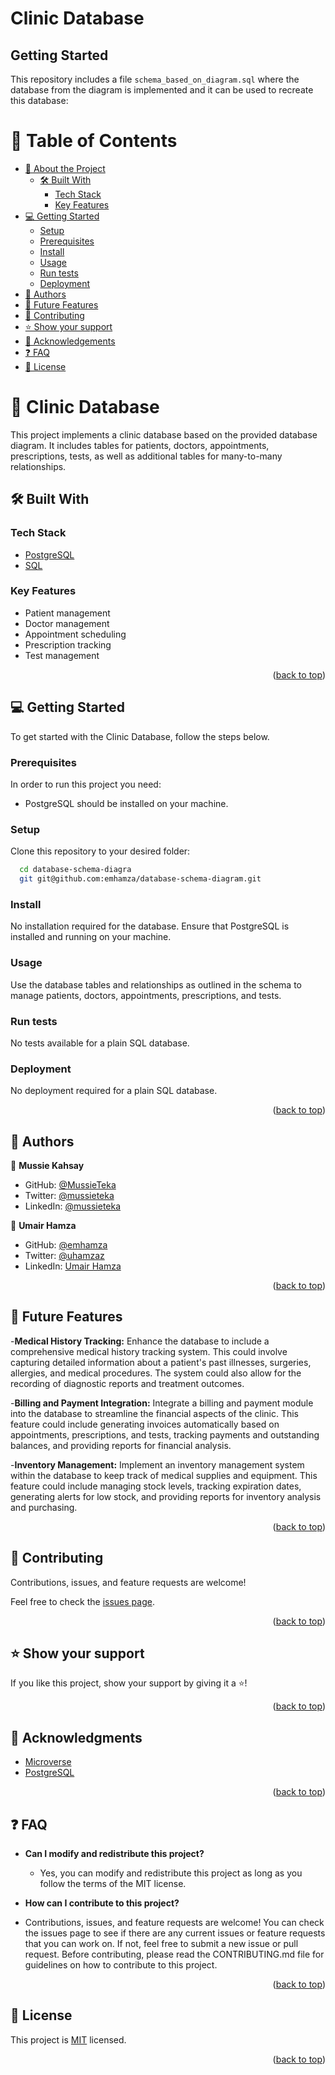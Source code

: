 # Clinic Database

## Getting Started

This repository includes a file `schema_based_on_diagram.sql` where the database from the diagram is implemented and it can be used to recreate this database:

<a name="readme-top"></a>
# 📗 Table of Contents

- [📖 About the Project](#about-project)
  - [🛠 Built With](#built-with)
    - [Tech Stack](#tech-stack)
    - [Key Features](#key-features)
- [💻 Getting Started](#getting-started)
  - [Setup](#setup)
  - [Prerequisites](#prerequisites)
  - [Install](#install)
  - [Usage](#usage)
  - [Run tests](#run-tests)
  - [Deployment](#triangular_flag_on_post-deployment)
- [👥 Authors](#authors)
- [🔭 Future Features](#future-features)
- [🤝 Contributing](#contributing)
- [⭐️ Show your support](#support)
- [🙏 Acknowledgements](#acknowledgements)
- [❓ FAQ](#faq)
- [📝 License](#license)
# 📖 Clinic Database <a name="about-project"></a>

This project implements a clinic database based on the provided database diagram. It includes tables for patients, doctors, appointments, prescriptions, tests, as well as additional tables for many-to-many relationships.
## 🛠 Built With <a name="built-with"></a>

### Tech Stack <a name="tech-stack"></a>
- [PostgreSQL](https://www.postgresql.org/)
- [SQL](https://www.mysql.com/)
### Key Features <a name="key-features"></a>

- Patient management
- Doctor management
- Appointment scheduling
- Prescription tracking
- Test management

<p align="right">(<a href="#readme-top">back to top</a>)</p>

## 💻 Getting Started <a name="getting-started"></a>

To get started with the Clinic Database, follow the steps below.

### Prerequisites

In order to run this project you need:

- PostgreSQL should be installed on your machine.

### Setup

Clone this repository to your desired folder:

```sh
  cd database-schema-diagra
  git git@github.com:emhamza/database-schema-diagram.git
```
### Install

No installation required for the database. Ensure that PostgreSQL is installed and running on your machine.
### Usage

Use the database tables and relationships as outlined in the schema to manage patients, doctors, appointments, prescriptions, and tests.

### Run tests
No tests available for a plain SQL database.
### Deployment

No deployment required for a plain SQL database.

<p align="right">(<a href="#readme-top">back to top</a>)</p>

## 👥 Authors <a name="authors"></a>

👤 **Mussie Kahsay**

- GitHub: [@MussieTeka](https://github.com/MussieTeka)
- Twitter: [@mussieteka](https://twitter.com/mussieteka)
- LinkedIn: [@mussieteka](https://linkedin.com/in/mussieteka)

👤 **Umair Hamza**

- GitHub: [@emhamza](https://github.com/emhamza)
- Twitter: [@uhamzaz](https://twitter.com/uhamzaz)
- LinkedIn: [Umair Hamza](https://www.linkedin.com/in/umair-hamza-a8262b261/)

<p align="right">(<a href="#readme-top">back to top</a>)</p>

## 🔭 Future Features <a name="future-features"></a>

-**Medical History Tracking:** Enhance the database to include a comprehensive medical history tracking system. This could involve capturing detailed information about a patient's past illnesses, surgeries, allergies, and medical procedures. The system could also allow for the recording of diagnostic reports and treatment outcomes.

-**Billing and Payment Integration:** Integrate a billing and payment module into the database to streamline the financial aspects of the clinic. This feature could include generating invoices automatically based on appointments, prescriptions, and tests, tracking payments and outstanding balances, and providing reports for financial analysis.

-**Inventory Management:** Implement an inventory management system within the database to keep track of medical supplies and equipment. This feature could include managing stock levels, tracking expiration dates, generating alerts for low stock, and providing reports for inventory analysis and purchasing.

<p align="right">(<a href="#readme-top">back to top</a>)</p>

## 🤝 Contributing <a name="contributing"></a>

Contributions, issues, and feature requests are welcome!

Feel free to check the [issues page](../../issues/).

<p align="right">(<a href="#readme-top">back to top</a>)</p>

## ⭐️ Show your support <a name="support"></a>

If you like this project, show your support by giving it a ⭐️!

<p align="right">(<a href="#readme-top">back to top</a>)</p>


## 🙏 Acknowledgments <a name="acknowledgements"></a>

- [Microverse](https://www.microverse.org/)
- [PostgreSQL](https://postgresapp.com/)

<p align="right">(<a href="#readme-top">back to top</a>)</p>


## ❓ FAQ <a name="faq"></a>

- **Can I modify and redistribute this project?**

  - Yes, you can modify and redistribute this project as long as you follow the terms of the MIT license.

- **How can I contribute to this project?**

- Contributions, issues, and feature requests are welcome! You can check the issues page to see if there are any current issues or feature requests that you can work on. If not, feel free to submit a new issue or pull request. Before contributing, please read the CONTRIBUTING.md file for guidelines on how to contribute to this project.

<p align="right">(<a href="#readme-top">back to top</a>)</p>

<!-- LICENSE -->

## 📝 License <a name="license"></a>

This project is [MIT](./LICENSE) licensed.

<p align="right">(<a href="#readme-top">back to top</a>)</p>
